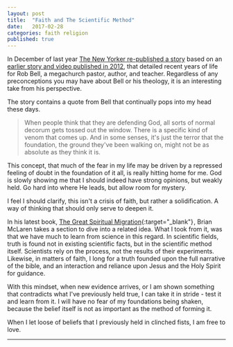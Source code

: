 ```yaml
---
layout: post
title:  "Faith and The Scientific Method"
date:   2017-02-28
categories: faith religion
published: true
---
```


In December of last year [The New Yorker re-published a story](http://www.newyorker.com/culture/culture-desk/a-megachurch-pastors-search-for-a-more-forgiving-faith)
based on an [earlier story and video published in 2012](http://www.newyorker.com/magazine/2012/11/26/the-hell-raiser-3),
that detailed recent years of life for Rob Bell, a megachurch pastor, author, and teacher.
Regardless of any preconceptions you may have about Bell or his theology, it is an interesting take
from his perspective.

The story contains a quote from Bell that continually pops into my head these days.

> When people think that they are defending God, all sorts of normal decorum gets tossed out the
window. There is a specific kind of venom that comes up. And in some senses, it's just the terror
that the foundation, the ground they've been walking on, might not be as absolute as they think it
is.

This concept, that much of the fear in my life may be driven by a repressed feeling of doubt in the
foundation of it all, is really hitting home for me. God is slowly showing me that I should indeed
have strong opinions, but weakly held. Go hard into where He leads, but allow room for mystery.

I feel I should clarify, this isn't a crisis of faith, but rather a solidification. A way of
thinking that should only serve to deepen it.

In his latest book, [The Great Spiritual Migration](https://www.amazon.com/gp/product/1601427913/ref=as_li_tl?ie=UTF8&camp=1789&creative=9325&creativeASIN=1601427913&linkCode=as2&tag=tywayne-20&linkId=61b7db3555c555c0ff720482f7f5ea67){:target="_blank"}<img src="//ir-na.amazon-adsystem.com/e/ir?t=tywayne-20&l=am2&o=1&a=1601427913" width="1" height="1" border="0" alt="" style="border:none !important; margin:0px !important;" />,
Brian McLaren takes a section to dive into a related idea. What I took from it, was that we have
much to learn from science in this regard. In scientific fields, truth is found not in existing
scientific facts, but in the scientific method itself. Scientists rely on the process, not the
results of their experiments. Likewise, in matters of faith, I long for a truth founded upon the
full narrative of the bible, and an interaction and reliance upon Jesus and the Holy Spirit for
guidance.

With this mindset, when new evidence arrives, or I am shown something that contradicts what I've
previously held true, I can take it in stride - test it and learn from it. I will have no fear of
my foundations being shaken, because the belief itself is not as important as the method of forming
it.

When I let loose of beliefs that I previously held in clinched fists, I am free to love.

***